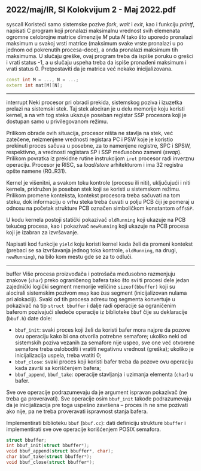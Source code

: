 2022/maj/IR, SI Kolokvijum 2 - Maj 2022.pdf
--------------------------------------------------------------------------------
syscall
Koristeći samo sistemske pozive *fork*, *wait* i *exit*, kao i funkciju *printf*, napisati C program koji pronalazi maksimalnu vrednost svih elemenata ogromne celobrojne matrice dimenzije *M* puta *N* tako što uporedo pronalazi maksimum u svakoj vrsti matrice (maksimum svake vrste pronalazi u po jednom od pokrenutih procesa-dece), a onda pronalazi maksimum tih maksimuma. U slučaju greške, ovaj program treba da ispiše poruku o grešci i vrati status -1, a u slučaju uspeha treba da ispiše pronađeni maksimum i vrati status 0. Pretpostaviti da je matrica već nekako inicijalizovana.
```cpp
const int M = ..., N = ...;
extern int mat[M][N];
```

--------------------------------------------------------------------------------
interrupt
Neki procesor pri obradi prekida, sistemskog poziva i izuzetka prelazi na sistemski stek. Taj stek alociran je u delu memorije koju koristi kernel, a na vrh tog steka ukazuje poseban registar SSP procesora koji je dostupan samo u privilegovanom režimu.

Prilikom obrade ovih situacija, procesor ništa ne stavlja na stek, već zatečene, neizmenjene vrednosti registara PC i PSW koje je koristio prekinuti proces sačuva u posebne, za to namenjene registre, SPC i SPSW, respektivno, a vrednosti registara SP i SSP međusobno zameni (*swap*). Prilikom povratka iz prekidne rutine instrukcijom `iret` procesor radi inverznu operaciju. Procesor je RISC, sa *load/store* arhitekturom i ima 32 registra opšte namene (R0..R31).

Kernel je višenitni, a svakom toku kontrole (procesu ili niti), uključujući i niti kernela, pridružen je poseban stek koji se koristi u sistemskom režimu. Prilikom promene konteksta, kontekst procesora treba sačuvati na tom steku, dok informaciju o vrhu steka treba čuvati u polju PCB čiji je pomeraj u odnosu na početak strukture PCB označen simboličkom konstantom `offsSP`.

U kodu kernela postoji statički pokazivač `oldRunning` koji ukazuje na PCB tekućeg procesa, kao i pokazivač `newRunning` koji ukazuje na PCB procesa koji je izabran za izvršavanje.

Napisati kod funkcije `yield` koju koristi kernel kada želi da promeni kontekst (prebaci se sa izvršavanja jednog toka kontrole, `oldRunning`, na drugi, `newRunning`), na bilo kom mestu gde se za to odluči.

--------------------------------------------------------------------------------
buffer
Više procesa proizvođača i potrošača međusobno razmenjuju znakove (`char`) preko ograničenog bafera tako što svi ti procesi dele jedan zajednički logički segment memorije veličine `sizeof(bbuffer)` koji su alocirali sistemskim pozivom `mmap` kao *bss* segment (inicijalizovan nulama pri alokaciji). Svaki od tih procesa adresu tog segmenta konvertuje u pokazivač na tip `struct bbuffer` i dalje radi operacije sa ograničenim baferom pozivajući sledeće operacije iz biblioteke `bbuf` čije su deklaracije (`bbuf.h`) date dole:

- `bbuf_init`: svaki proces koji želi da koristi bafer mora najpre da pozove ovu operaciju kako bi ona otvorila potrebne semafore; ukoliko neki od sistemskih poziva vezanih za semafore nije uspeo, sve one već otvorene semafore treba osloboditi i vratiti negativnu vrednost (greška); ukoliko je inicijalizacija uspela, treba vratiti 0;
- `bbuf_close`: svaki proces koji koristi bafer treba da pozove ovu operaciju kada završi sa koriščenjem bafera;
- `bbuf_append`, `bbuf_take`: operacije stavljanja i uzimanja elementa (`char`) u bafer.

Sve ove operacije podrazumevaju da je argument ispravan pokazivač (ne treba ga proveravati). Sve operacije osim `bbuf_init` takođe podrazumevaju da je inicijalizacija pre toga uspešno završena – proces ih ne sme pozivati ako nije, pa ne treba proveravati ispravnost stanja bafera.

Implementirati biblioteku `bbuf` (`bbuf.cc`): dati definiciju strukture `bbuffer` i implementirati sve ove operacije korišćenjem POSIX semafora.
```cpp
struct bbuffer;
int bbuf_init(struct bbuffer*);
void bbuf_append(struct bbuffer*, char);
char bbuf_take(struct bbuffer*);
void bbuf_close(struct bbuffer*);
```
